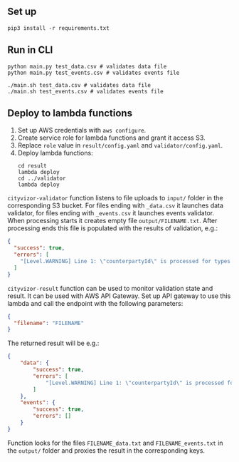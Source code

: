 ## Set up

```shell script
pip3 install -r requirements.txt
```

## Run in CLI

```shell script
python main.py test_data.csv # validates data file
python main.py test_events.csv # validates events file
```

```
./main.sh test_data.csv # validates data file
./main.sh test_events.csv # validates events file
```

## Deploy to lambda functions

1. Set up AWS credentials with `aws configure`.
2. Create service role for lambda functions and grant it access S3.
3. Replace `role` value in `result/config.yaml` and `validator/config.yaml`.
4. Deploy lambda functions:
    ```shell script
    cd result
    lambda deploy
    cd ../validator
    lambda deploy
    ``` 

`cityvizor-validator` function listens to file uploads to `input/` folder in the corresponding S3 bucket.
For files ending with `_data.csv` it launches data validator, for files ending with `_events.csv` it launches events validator.
When processing starts it creates empty file `output/FILENAME.txt`.
After processing ends this file is populated with the results of validation, e.g.:

```json
{
  "success": true, 
  "errors": [
    "[Level.WARNING] Line 1: \"counterpartyId\" is processed for types \"KDF\" or \"KOF\" only. Type is \"ROZ\" so it will be skipped."
  ]
}
```

`cityvizor-result` function can be used to monitor validation state and result.
It can be used with AWS API Gateway. Set up API gateway to use this lambda and call the endpoint
with the following parameters:

```json
{
  "filename": "FILENAME"
}
```

The returned result will be e.g.:

```json
{
    "data": {
        "success": true,
        "errors": [
            "[Level.WARNING] Line 1: \"counterpartyId\" is processed for types \"KDF\" or \"KOF\" only. Type is \"ROZ\" so it will be skipped."
        ]
    },
    "events": {
        "success": true,
        "errors": []
    }
}
```

Function looks for the files `FILENAME_data.txt` and `FILENAME_events.txt` in the `output/` folder and proxies the result
in the corresponding keys.